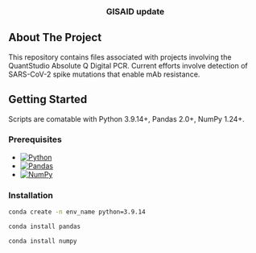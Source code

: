 <a name="readme-top"></a>

<!-- PROJECT LOGO -->
<br />
  <h3 align="center">GISAID update </h3>
  <p align="center">
</div>

<!-- ABOUT THE PROJECT -->
## About The Project

<!-- [![Product Name Screen Shot][product-screenshot]](https://example.com) -->

This repository contains files associated with projects involving the QuantStudio Absolute Q Digital PCR. 
Current efforts involve detection of SARS-CoV-2 spike mutations that enable mAb resistance. 


<!-- GETTING STARTED -->
## Getting Started

Scripts are comatable with Python 3.9.14+, Pandas 2.0+, NumPy 1.24+.

### Prerequisites

* [![Python][Python]][Python-url]
* [![Pandas][Pandas]][Pandas-url]
* [![NumPy][NumPy]][NumPy-url]


### Installation

  ```sh
  conda create -n env_name python=3.9.14
  ```

  ```sh
  conda install pandas
  ```

  ```sh
  conda install numpy
  ```


<!-- MARKDOWN LINKS & IMAGES -->
<!-- https://www.markdownguide.org/basic-syntax/#reference-style-links -->
[contributors-shield]: https://img.shields.io/github/contributors/ASU-Lim-Lab/GISAID.svg?style=for-the-badge
[contributors-url]: https://github.com/ASU-Lim-Lab/Absolute-Q/graphs/contributors
[Biopython]: https://img.shields.io/badge/Biopython-1.80-blue
[Biopython-url]: https://biopython.org/
[NumPy]: https://img.shields.io/badge/numpy-%23013243.svg?style=for-the-badge&logo=numpy&logoColor=white
[Numpy-url]: https://numpy.org/
[Pandas]: https://img.shields.io/badge/pandas-%23150458.svg?style=for-the-badge&logo=pandas&logoColor=white
[Pandas-url]: https://pandas.pydata.org/
[Python]: https://img.shields.io/badge/python-3670A0?style=for-the-badge&logo=python&logoColor=ffdd54
[Python-url]: https://www.python.org/

